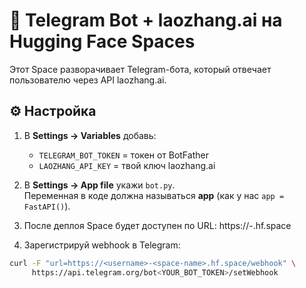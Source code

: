 # 🤖 Telegram Bot + laozhang.ai на Hugging Face Spaces

Этот Space разворачивает Telegram-бота, который отвечает пользователю через API laozhang.ai.

## ⚙️ Настройка

1. В **Settings → Variables** добавь:
   - `TELEGRAM_BOT_TOKEN` = токен от BotFather
   - `LAOZHANG_API_KEY` = твой ключ laozhang.ai

2. В **Settings → App file** укажи `bot.py`.  
   Переменная в коде должна называться **app** (как у нас `app = FastAPI()`).

3. После деплоя Space будет доступен по URL:
https://<username>-<space-name>.hf.space



4. Зарегистрируй webhook в Telegram:
```bash
curl -F "url=https://<username>-<space-name>.hf.space/webhook" \
     https://api.telegram.org/bot<YOUR_BOT_TOKEN>/setWebhook
